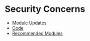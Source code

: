 # Security Concerns

* [Module Updates](module_updates.md)
* [Code](code_security.md)
* [Recommended Modules](recommended_modules.md)